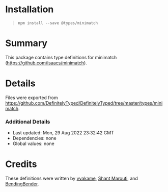 # Installation
> `npm install --save @types/minimatch`

# Summary
This package contains type definitions for minimatch (https://github.com/isaacs/minimatch).

# Details
Files were exported from https://github.com/DefinitelyTyped/DefinitelyTyped/tree/master/types/minimatch.

### Additional Details
 * Last updated: Mon, 29 Aug 2022 23:32:42 GMT
 * Dependencies: none
 * Global values: none

# Credits
These definitions were written by [vvakame](https://github.com/vvakame), [Shant Marouti](https://github.com/shantmarouti), and [BendingBender](https://github.com/BendingBender).
